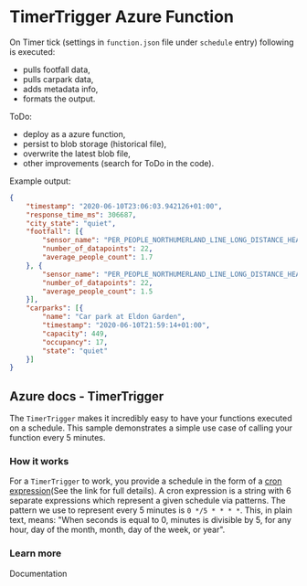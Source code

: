 # TimerTrigger Azure Function

On Timer tick (settings in `function.json` file under `schedule` entry) following is executed: 
* pulls footfall data, 
* pulls carpark data,
* adds metadata info,
* formats the output.

ToDo:
* deploy as a azure function,
* persist to blob storage (historical file),
* overwrite the latest blob file,   
* other improvements (search for ToDo in the code).

Example output:

```json
{
    "timestamp": "2020-06-10T23:06:03.942126+01:00",
    "response_time_ms": 306687,
    "city_state": "quiet",
    "footfall": [{
        "sensor_name": "PER_PEOPLE_NORTHUMERLAND_LINE_LONG_DISTANCE_HEAD_0",
        "number_of_datapoints": 22,
        "average_people_count": 1.7
    }, {
        "sensor_name": "PER_PEOPLE_NORTHUMERLAND_LINE_LONG_DISTANCE_HEAD_1",
        "number_of_datapoints": 22,
        "average_people_count": 1.5
    }],
    "carparks": [{
        "name": "Car park at Eldon Garden",
        "timestamp": "2020-06-10T21:59:14+01:00",
        "capacity": 449,
        "occupancy": 17,
        "state": "quiet"
    }]
}
```

## Azure docs - TimerTrigger

The `TimerTrigger` makes it incredibly easy to have your functions executed on a schedule. This sample demonstrates a simple use case of calling your function every 5 minutes.

### How it works

For a `TimerTrigger` to work, you provide a schedule in the form of a [cron expression](https://en.wikipedia.org/wiki/Cron#CRON_expression)(See the link for full details). A cron expression is a string with 6 separate expressions which represent a given schedule via patterns. The pattern we use to represent every 5 minutes is `0 */5 * * * *`. This, in plain text, means: "When seconds is equal to 0, minutes is divisible by 5, for any hour, day of the month, month, day of the week, or year".

### Learn more

<TODO> Documentation

